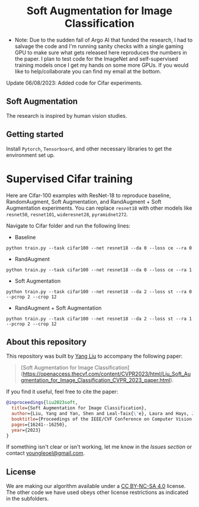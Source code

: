 <h1 align="center">
Soft Augmentation for Image Classification
</h1>

- Note:
Due to the sudden fall of Argo AI that funded the research, I had to salvage the code and I'm running sanity checks with a single gaming GPU to make sure what gets released here reproduces the numbers in the paper. I plan to test code for the ImageNet and self-supervised training models once I get my hands on some more GPUs. If you would like to help/collaborate you can find my email at the bottom.

Update 06/08/2023: Added code for Cifar experiments.

## Soft Augmentation

The research is inspired by human vision studies.



## Getting started

Install `Pytorch`, `Tensorboard`, and other necessary libraries to get the environment set up.

# Supervised Cifar training

Here are Cifar-100 examples with ResNet-18 to reproduce baseline, RandomAugment, Soft Augmentation, and RandAugment + Soft Augmentation experiments. You can replace `resnet18` with other models like `resnet50`, `resnet101`, `wideresnet28`, `pyramidnet272`.

Navigate to Cifar folder and run the following lines:

- Baseline
```
python train.py --task cifar100 --net resnet18 --da 0 --loss ce --ra 0
```

- RandAugment
```
python train.py --task cifar100 --net resnet18 --da 0 --loss ce --ra 1
```

- Soft Augmentation
```
python train.py --task cifar100 --net resnet18 --da 2 --loss st --ra 0 --pcrop 2 --crop 12
```

- RandAugment + Soft Augmentation
```
python train.py --task cifar100 --net resnet18 --da 2 --loss st --ra 1 --pcrop 2 --crop 12
```

## About this repository

This repository was built by <a href="https://scholar.google.com/citations?user=nVWQwHkAAAAJ&hl" target="_blank">Yang&nbsp;Liu</a> to accompany the following paper:

> [Soft Augmentation for Image Classification] (https://openaccess.thecvf.com/content/CVPR2023/html/Liu_Soft_Augmentation_for_Image_Classification_CVPR_2023_paper.html).

If you find it useful, feel free to cite the paper:

```bibtex
@inproceedings{liu2023soft,
  title={Soft Augmentation for Image Classification},
  author={Liu, Yang and Yan, Shen and Leal-Taix{\'e}, Laura and Hays, James and Ramanan, Deva},
  booktitle={Proceedings of the IEEE/CVF Conference on Computer Vision and Pattern Recognition},
  pages={16241--16250},
  year={2023}
}
```



If something isn't clear or isn't working, let me know in the *Issues section* or contact [youngleoel@gmail.com](mailto:youngleoel@gmail.com).

## License

We are making our algorithm available under a [CC BY-NC-SA 4.0](https://creativecommons.org/licenses/by-nc-sa/4.0/) license. The other code we have used obeys other license restrictions as indicated in the subfolders.
